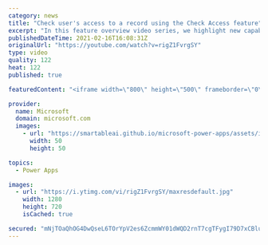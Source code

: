```yaml
---
category: news
title: "Check user's access to a record using the Check Access feature"
excerpt: "In this feature overview video series, we highlight new capabilities included in the latest update to Microsoft Power Apps.  This featured product update to Power Apps highlights check access, a new record level security feature admins can use to check and assign security roles.  Get the most out of"
publishedDateTime: 2021-02-16T16:08:31Z
originalUrl: "https://youtube.com/watch?v=rigZ1FvrgSY"
type: video
quality: 122
heat: 122
published: true

featuredContent: "<iframe width=\"800\" height=\"500\" frameborder=\"0\" src=\"https://www.youtube.com/embed/rigZ1FvrgSY\" allow=\"accelerometer; autoplay; encrypted-media; gyroscope; picture-in-picture\" allowfullscreen></iframe>"

provider:
  name: Microsoft
  domain: microsoft.com
  images:
    - url: "https://smartableai.github.io/microsoft-power-apps/assets/images/organizations/microsoft.com-50x50.jpg"
      width: 50
      height: 50

topics:
  - Power Apps

images:
  - url: "https://i.ytimg.com/vi/rigZ1FvrgSY/maxresdefault.jpg"
    width: 1280
    height: 720
    isCached: true

secured: "mNjTOaQhOG4DwQseL6TOrYpV2es6ZcmmWY01dWQD2rnT7cgTFygI79D7xCBluzUtRY+3NNJHLCul3inW+fb6+CNXpAHMNQ33YEnQQ0/h/eLY/IVgqYICWbzyMH6VS3VPT3zFI7ZZVYAtp/i05ZNw/3MGQtX+5WtT97EBVGkpLRwjO6CMF+j0sDozoHfCvgPzYWP3IVyV6tcJcdmvzuiwjcc6DuPZn4y+JC+gpClwTcwvyuygBWqVwMel93QkYTqZvj4gA/5snnJhdeg5Yh+HWsEVbF4UOwqcu/2nhBoI7YOqZrWRE/SRvy1SqKju1LhwW+ntwpwf5lCUvUmUaHk/VGo1kIbLei3M1EqHGGpUZKcooCyE+h20k9YP0aRKfHEkaQfwRxoDhwidm0bC4yU+w6HLiKp5j+AeiJW/pjC/rb8gZrk7eIbzKEK+QKHRdMyt;mlDeYO9FCyUscf3gT1V4Jg=="
---
```


